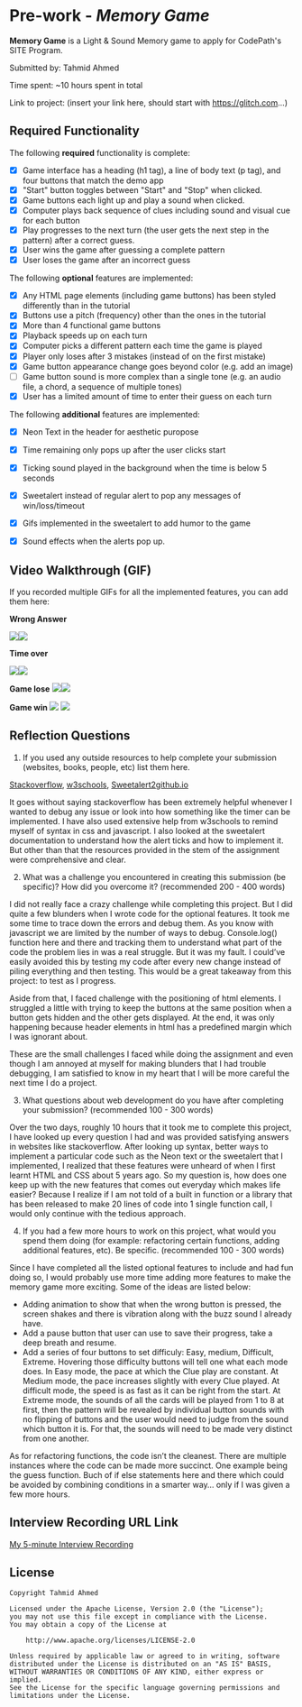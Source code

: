 # Pre-work - *Memory Game*

**Memory Game** is a Light & Sound Memory game to apply for CodePath's SITE Program. 

Submitted by: Tahmid Ahmed

Time spent: ~10 hours spent in total

Link to project: (insert your link here, should start with https://glitch.com...)

## Required Functionality

The following **required** functionality is complete:

* [x] Game interface has a heading (h1 tag), a line of body text (p tag), and four buttons that match the demo app
* [x] "Start" button toggles between "Start" and "Stop" when clicked. 
* [x] Game buttons each light up and play a sound when clicked. 
* [x] Computer plays back sequence of clues including sound and visual cue for each button
* [x] Play progresses to the next turn (the user gets the next step in the pattern) after a correct guess. 
* [x] User wins the game after guessing a complete pattern
* [x] User loses the game after an incorrect guess

The following **optional** features are implemented:

* [x] Any HTML page elements (including game buttons) has been styled differently than in the tutorial
* [x] Buttons use a pitch (frequency) other than the ones in the tutorial
* [x] More than 4 functional game buttons
* [x] Playback speeds up on each turn
* [x] Computer picks a different pattern each time the game is played
* [x] Player only loses after 3 mistakes (instead of on the first mistake)
* [x] Game button appearance change goes beyond color (e.g. add an image)
* [ ] Game button sound is more complex than a single tone (e.g. an audio file, a chord, a sequence of multiple tones)
* [x] User has a limited amount of time to enter their guess on each turn

The following **additional** features are implemented:


- [x] Neon Text in the header for aesthetic puropose
- [x] Time remaining only pops up after the user clicks start
- [x] Ticking sound played in the background when the time is below 5 seconds
- [x] Sweetalert instead of regular alert to pop any messages of win/loss/timeout
- [x] Gifs implemented in the sweetalert to add humor to the game
- [x] Sound effects when the alerts pop up.


## Video Walkthrough (GIF)

If you recorded multiple GIFs for all the implemented features, you can add them here:

**Wrong Answer**

![](gif1-link-here)![](https://i.imgur.com/Bv95BHf.gif)

**Time over**

![](gif2-link-here)![](https://i.imgur.com/IG1SU1D.gif)

**Game lose**
![](gif3-link-here)![](https://i.imgur.com/B4XbHVj.gif)


**Game win**
![](gif2-link-here)
![](https://i.imgur.com/7fCpUOH.gif)






## Reflection Questions
1. If you used any outside resources to help complete your submission (websites, books, people, etc) list them here.
 
[Stackoverflow](https://stackoverflow.com/), [w3schools](https://www.w3schools.com/), [Sweetalert2github.io ](https://sweetalert2.github.io/)

It goes without saying stackoverflow has been extremely helpful whenever I wanted to debug any issue or look into how something like the timer can be implemented. I have also used extensive help from w3schools to remind myself of syntax in css and javascript. I also looked at the sweetalert documentation to understand how the alert ticks and how to implement it. But other than that the resources provided in the stem of the assignment were comprehensive and clear.


2. What was a challenge you encountered in creating this submission (be specific)? How did you overcome it? (recommended 200 - 400 words) 

I did not really face a crazy challenge while completing this project. But I did quite a few blunders when I wrote code for the optional features. It took me some time to trace down the errors and debug them. As you know with javascript we are limited by the number of ways to debug. Console.log() function here and there and tracking them to understand what part of the code the problem lies in was a real struggle. But it was my fault. I could’ve easily avoided this by testing my code after every new change instead of piling everything and then testing. This would be a great takeaway from this project: to test as I progress. 

Aside from that, I faced challenge with the positioning of html elements. I struggled a little with trying to keep the buttons at the same position when a button gets hidden and the other gets displayed. At the end, it was only happening because header elements in html has a predefined margin which I was ignorant about.

These are the small challenges I faced while doing the assignment and even though I am annoyed at myself for making blunders that I had trouble debugging, I am satisfied to know in my heart that I will be more careful the next time I do a project.


3. What questions about web development do you have after completing your submission? (recommended 100 - 300 words)
 
Over the two days, roughly 10 hours that it took me to complete this project, I have looked up every question I had and was provided satisfying answers in websites like stackoverflow. After looking up syntax, better ways to implement a particular code such as the Neon text or the sweetalert that I implemented, I realized that these features were unheard of when I first learnt HTML and CSS about 5 years ago. So my question is, how does one keep up with the new features that comes out everyday which makes life easier? Because I realize if I am not told of a built in function or a library that has been released to make 20 lines of code into 1 single function call, I would only continue with the tedious approach.


4. If you had a few more hours to work on this project, what would you spend them doing (for example: refactoring certain functions, adding additional features, etc). Be specific. (recommended 100 - 300 words) 

Since I have completed all the listed optional features to include and had fun doing so, I would probably use more time adding more features to make the memory game more exciting. Some of the ideas are listed below:

* Adding animation to show that when the wrong button is pressed, the screen shakes and there is vibration along with the buzz sound I already have.
* Add a pause button that user can use to save their progress, take a deep breath and resume.
* Add a series of four buttons to set difficuly: Easy, medium, Difficult, Extreme. Hovering those difficulty buttons will tell one what each mode does. In Easy mode, the pace at which the Clue play are constant. At Medium mode, the pace increases slightly with every Clue played. At difficult mode, the speed is as fast as it can be right from the start. At Extreme mode, the sounds of all the cards will be played from 1 to 8 at first, then the pattern will be revealed by individual button sounds with no flipping of buttons and the user would need to judge from the sound which button it is. For that, the sounds will need to be made very distinct from one another.

As for refactoring functions, the code isn’t the cleanest. There are multiple instances where the code can be made more succinct. One example being the guess function. Buch of if else statements here and there which could be avoided by combining conditions in a smarter way… only if I was given a few more hours.



## Interview Recording URL Link

[My 5-minute Interview Recording]([your-link-here](https://www.loom.com/share/4e9d98d0b41d44c2a3c25359367ab0d3))


## License

    Copyright Tahmid Ahmed

    Licensed under the Apache License, Version 2.0 (the "License");
    you may not use this file except in compliance with the License.
    You may obtain a copy of the License at

        http://www.apache.org/licenses/LICENSE-2.0

    Unless required by applicable law or agreed to in writing, software
    distributed under the License is distributed on an "AS IS" BASIS,
    WITHOUT WARRANTIES OR CONDITIONS OF ANY KIND, either express or implied.
    See the License for the specific language governing permissions and
    limitations under the License.
